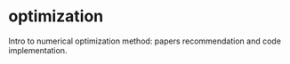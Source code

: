 # optimization
Intro to numerical optimization method: papers recommendation and code implementation.
